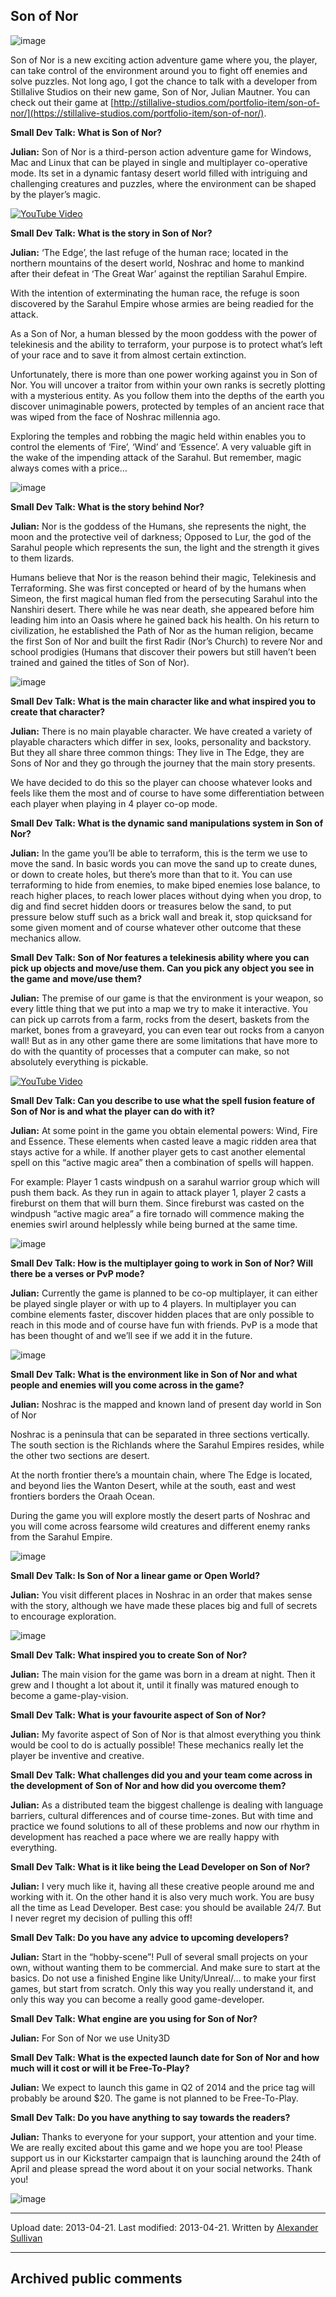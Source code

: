 ## Son of Nor

![image](src\articleArchive\authorAlexanderSullivan\2013-04-21_SonOfNor\image1.jpg)

Son of Nor is a new exciting action adventure game where you, the player, can take control of the environment around you to fight off enemies and solve puzzles. Not long ago, I got the chance to talk with a developer from Stillalive Studios on their new game, Son of Nor, Julian Mautner. You can check out their game at [http://stillalive-studios.com/portfolio-item/son-of-nor/](https://stillalive-studios.com/portfolio-item/son-of-nor/).

**Small Dev Talk: What is Son of Nor?**

**Julian:** Son of Nor is a third-person action adventure game for Windows, Mac and Linux that can be played in single and multiplayer co-operative mode. Its set in a dynamic fantasy desert world filled with intriguing and challenging creatures and puzzles, where the environment can be shaped by the player’s magic.

[![YouTube Video](https://img.youtube.com/vi/GtR3YfZjI04/0.jpg)](https://www.youtube.com/watch?v=S9c4K2OhZPw)

**Small Dev Talk: What is the story in Son of Nor?**

**Julian:** ‘The Edge’, the last refuge of the human race; located in the northern mountains of the desert world, Noshrac and home to mankind after their defeat in ‘The Great War’ against the reptilian Sarahul Empire.

With the intention of exterminating the human race, the refuge is soon discovered by the Sarahul Empire whose armies are being readied for the attack.

As a Son of Nor, a human blessed by the moon goddess with the power of telekinesis and the ability to terraform, your purpose is to protect what’s left of your race and to save it from almost certain extinction.

Unfortunately, there is more than one power working against you in Son of Nor. You will uncover a traitor from within your own ranks is secretly plotting with a mysterious entity. As you follow them into the depths of the earth you discover unimaginable powers, protected by temples of an ancient race that was wiped from the face of Noshrac millennia ago.

Exploring the temples and robbing the magic held within enables you to control the elements of ‘Fire’, ‘Wind’ and ‘Essence’. A very valuable gift in the wake of the impending attack of the Sarahul. But remember, magic always comes with a price…

![image](src\articleArchive\authorAlexanderSullivan\2013-04-21_SonOfNor\image2.jpg)

**Small Dev Talk: What is the story behind Nor?**

**Julian:** Nor is the goddess of the Humans, she represents the night, the moon and the protective veil of darkness; Opposed to Lur, the god of the Sarahul people which represents the sun, the light and the strength it gives to them lizards. 

Humans believe that Nor is the reason behind their magic, Telekinesis and Terraforming. She was first concepted or heard of by the humans when Simeon, the first magical human fled from the persecuting Sarahul into the Nanshiri desert. There while he was near death, she appeared before him leading him into an Oasis where he gained back his health. On his return to civilization, he established the Path of Nor as the human religion, became the first Son of Nor and built the first Radir (Nor’s Church) to revere Nor and school prodigies (Humans that discover their powers but still haven’t been trained and gained the titles of Son of Nor).

![image](src\articleArchive\authorAlexanderSullivan\2013-04-21_SonOfNor\image3.jpg)

**Small Dev Talk: What is the main character like and what inspired you to create that character?**

**Julian:** There is no main playable character. We have created a variety of playable characters which differ in sex, looks, personality and backstory. But they all share three common things: They live in The Edge, they are Sons of Nor and they go through the journey that the main story presents. 

We have decided to do this so the player can choose whatever looks and feels like them the most and of course to have some differentiation between each player when playing in 4 player co-op mode.

**Small Dev Talk: What is the dynamic sand manipulations system in Son of Nor?**

**Julian:** In the game you’ll be able to terraform, this is the term we use to move the sand. In basic words you can move the sand up to create dunes, or down to create holes, but there’s more than that to it. You can use terraforming to hide from enemies, to make biped enemies lose balance, to reach higher places, to reach lower places without dying when you drop, to dig and find secret hidden doors or treasures below the sand, to put pressure below stuff such as a brick wall and break it, stop quicksand for some given moment and of course whatever other outcome that these mechanics allow.

**Small Dev Talk: Son of Nor features a telekinesis ability where you can pick up objects and move/use them. Can you pick any object you see in the game and move/use them?**

**Julian:** The premise of our game is that the environment is your weapon, so every little thing that we put into a map we try to make it interactive. You can pick up carrots from a farm, rocks from the desert, baskets from the market, bones from a graveyard, you can even tear out rocks from a canyon wall! But as in any other game there are some limitations that have more to do with the quantity of processes that a computer can make, so not absolutely everything is pickable.

[![YouTube Video](https://img.youtube.com/vi/XVXHWsI6FZg/0.jpg)](https://www.youtube.com/watch?v=XVXHWsI6FZg)

**Small Dev Talk: Can you describe to use what the spell fusion feature of Son of Nor is and what the player can do with it?**

**Julian:** At some point in the game you obtain elemental powers: Wind, Fire and Essence. These elements when casted leave a magic ridden area that stays active for a while. If another player gets to cast another elemental spell on this “active magic area” then a combination of spells will happen. 

For example: Player 1 casts windpush on a sarahul warrior group which will push them back. As they run in again to attack player 1, player 2 casts a fireburst on them that will burn them. Since fireburst was casted on the windpush “active magic area” a fire tornado will commence making the enemies swirl around helplessly while being burned at the same time.

![image](src\articleArchive\authorAlexanderSullivan\2013-04-21_SonOfNor\image4.jpg)

**Small Dev Talk: How is the multiplayer going to work in Son of Nor? Will there be a verses or PvP mode?**

**Julian:** Currently the game is planned to be co-op multiplayer, it can either be played single player or with up to 4 players. In multiplayer you can combine elements faster, discover hidden places that are only possible to reach in this mode and of course have fun with friends. PvP is a mode that has been thought of and we’ll see if we add it in the future.

![image](src\articleArchive\authorAlexanderSullivan\2013-04-21_SonOfNor\image5.jpg)

**Small Dev Talk: What is the environment like in Son of Nor and what people and enemies will you come across in the game?**

**Julian:** Noshrac is the mapped and known land of present day world in Son of Nor 

Noshrac is a peninsula that can be separated in three sections vertically. The south section is the Richlands where the Sarahul Empires resides, while the other two sections are desert.

At the north frontier there’s a mountain chain, where The Edge is located, and beyond lies the Wanton Desert, while at the south, east and west frontiers borders the Oraah Ocean.

During the game you will explore mostly the desert parts of Noshrac and you will come across fearsome wild creatures and different enemy ranks from the Sarahul Empire.

![image](src\articleArchive\authorAlexanderSullivan\2013-04-21_SonOfNor\image6.jpg)

**Small Dev Talk: Is Son of Nor a linear game or Open World?**

**Julian:** You visit different places in Noshrac in an order that makes sense with the story, although we have made these places big and full of secrets to encourage exploration.

![image](src\articleArchive\authorAlexanderSullivan\2013-04-21_SonOfNor\image7.jpg)

**Small Dev Talk: What inspired you to create Son of Nor?**

**Julian:** The main vision for the game was born in a dream at night. Then it grew and I thought a lot about it, until it finally was matured enough to become a game-play-vision.

**Small Dev Talk: What is your favourite aspect of Son of Nor?**

**Julian:** My favorite aspect of Son of Nor is that almost everything you think would be cool to do is actually possible! These mechanics really let the player be inventive and creative.

**Small Dev Talk: What challenges did you and your team come across in the development of Son of Nor and how did you overcome them?**

**Julian:** As a distributed team the biggest challenge is dealing with language barriers, cultural differences and of course time-zones. But with time and practice we found solutions to all of these problems and now our rhythm in development has reached a pace where we are really happy with everything.

**Small Dev Talk: What is it like being the Lead Developer on Son of Nor?**

**Julian:** I very much like it, having all these creative people around me and working with it. On the other hand it is also very much work. You are busy all the time as Lead Developer. Best case: you should be available 24/7. But I never regret my decision of pulling this off!

**Small Dev Talk: Do you have any advice to upcoming developers?**

**Julian:** Start in the “hobby-scene”! Pull of several small projects on your own, without wanting them to be commercial. And make sure to start at the basics. Do not use a finished Engine like Unity/Unreal/… to make your first games, but start from scratch. Only this way you really understand it, and only this way you can become a really good game-developer.

**Small Dev Talk: What engine are you using for Son of Nor?**

**Julian:** For Son of Nor we use Unity3D

**Small Dev Talk: What is the expected launch date for Son of Nor and how much will it cost or will it be Free-To-Play?**

**Julian:** We expect to launch this game in Q2 of 2014 and the price tag will probably be around $20. The game is not planned to be Free-To-Play.

**Small Dev Talk: Do you have anything to say towards the readers?**

**Julian:** Thanks to everyone for your support, your attention and your time. We are really excited about this game and we hope you are too! Please support us in our Kickstarter campaign that is launching around the 24th of April and please spread the word about it on your social networks. Thank you!

![image](src\articleArchive\authorAlexanderSullivan\2013-04-21_SonOfNor\image8.png)

----
Upload date: 2013-04-21. Last modified: 2013-04-21. Written by [Alexander Sullivan](https://twitter.com/AlexJSully)

-----
## Archived public comments